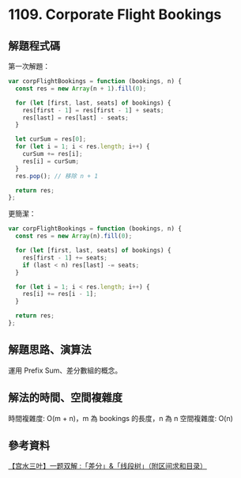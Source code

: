 # 1109. Corporate Flight Bookings

## 解題程式碼

第一次解題：

```javascript
var corpFlightBookings = function (bookings, n) {
  const res = new Array(n + 1).fill(0);

  for (let [first, last, seats] of bookings) {
    res[first - 1] = res[first - 1] + seats;
    res[last] = res[last] - seats;
  }

  let curSum = res[0];
  for (let i = 1; i < res.length; i++) {
    curSum += res[i];
    res[i] = curSum;
  }
  res.pop(); // 移除 n + 1

  return res;
};
```

更簡潔：

```javascript
var corpFlightBookings = function (bookings, n) {
  const res = new Array(n).fill(0);

  for (let [first, last, seats] of bookings) {
    res[first - 1] += seats;
    if (last < n) res[last] -= seats;
  }

  for (let i = 1; i < res.length; i++) {
    res[i] += res[i - 1];
  }

  return res;
};
```

## 解題思路、演算法

運用 Prefix Sum、差分數組的概念。

## 解法的時間、空間複雜度

時間複雜度: O(m + n)，m 為 bookings 的長度，n 為 n
空間複雜度: O(n)

## 參考資料

[【宫水三叶】一题双解 :「差分」&「线段树」（附区间求和目录）](https://leetcode.cn/problems/corporate-flight-bookings/solutions/968467/gong-shui-san-xie-yi-ti-shuang-jie-chai-fm1ef/)
